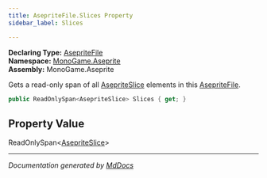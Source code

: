 ```yaml
---
title: AsepriteFile.Slices Property
sidebar_label: Slices

---
```


**Declaring Type:** [AsepriteFile](../)  
**Namespace:** [MonoGame.Aseprite](../../)  
**Assembly:** MonoGame.Aseprite

Gets a read\-only span of all [AsepriteSlice](../../AsepriteTypes/AsepriteSlice/) elements in this [AsepriteFile](../).

```csharp
public ReadOnlySpan<AsepriteSlice> Slices { get; }
```

## Property Value

ReadOnlySpan\<[AsepriteSlice](../../AsepriteTypes/AsepriteSlice/)\>

___

*Documentation generated by [MdDocs](https://github.com/ap0llo/mddocs)*
